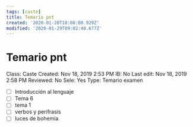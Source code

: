 ```yaml
---
tags: [caste]
title: Temario pnt
created: '2020-01-28T18:08:00.929Z'
modified: '2020-01-29T09:02:40.677Z'
---
```


# Temario pnt

Class: Caste
Created: Nov 18, 2019 2:53 PM
IB: No
Last edit: Nov 18, 2019 2:58 PM
Reviewed: No
Sele: Yes
Type: Temario examen

- [ ]  Introducción al lenguaje
- [ ]  Tema 6
- [ ]  tema 1
- [ ]  verbos y perifrasís
- [ ]  luces de bohemia
